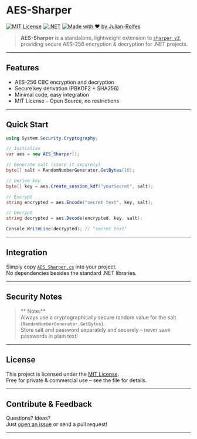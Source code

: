 #  AES-Sharper

[![MIT License](https://img.shields.io/badge/license-MIT-green.svg)](./LICENSE)
[![.NET](https://img.shields.io/badge/.NET-6.0+-purple.svg)](https://dotnet.microsoft.com/)
[![Made with ❤ by Julian-Rolfes](https://img.shields.io/badge/made%20by-Julian%20Rolfes-blue)](https://github.com/Julian-Rolfes)

> **AES-Sharper** is a standalone, lightweight extension to [`sharper v2`](https://github.com/Julian-Rolfes/sharper), providing secure AES-256 encryption & decryption for .NET projects.

---

##  Features

- AES-256 CBC encryption and decryption
- Secure key derivation (PBKDF2 + SHA256)
- Minimal code, easy integration
- MIT License – Open Source, no restrictions

---

##  Quick Start

```csharp
using System.Security.Cryptography;

// Initialize
var aes = new AES_Sharper();

// Generate salt (store it securely)
byte[] salt = RandomNumberGenerator.GetBytes(16);

// Derive key
byte[] key = aes.Create_session_kdf("yourSecret", salt);

// Encrypt
string encrypted = aes.Encode("secret text", key, salt);

// Decrypt
string decrypted = aes.Decode(encrypted, key, salt);

Console.WriteLine(decrypted); // "secret text"
```

---

##  Integration

Simply copy [`AES_Sharper.cs`](./AES_Sharper.cs) into your project.  
No dependencies besides the standard .NET libraries.

---

##  Security Notes

> ** Note:**  
> Always use a cryptographically secure random value for the salt (`RandomNumberGenerator.GetBytes`).  
> Store salt and password separately and securely – never save passwords in plain text!

---



##  License

This project is licensed under the [MIT License](./LICENSE).  
Free for private & commercial use – see the file for details.

---

##  Contribute & Feedback

Questions? Ideas?  
Just [open an issue](https://github.com/Julian-Rolfes/sharper-aes/issues) or send a pull request!

---

